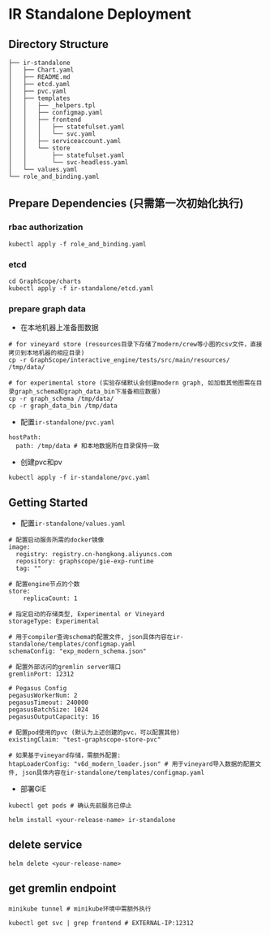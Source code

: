 # IR Standalone Deployment
## Directory Structure
```
├── ir-standalone
│   ├── Chart.yaml
│   ├── README.md
│   ├── etcd.yaml
│   ├── pvc.yaml
│   ├── templates
│   │   ├── _helpers.tpl
│   │   ├── configmap.yaml
│   │   ├── frontend
│   │   │   ├── statefulset.yaml
│   │   │   └── svc.yaml
│   │   ├── serviceaccount.yaml
│   │   └── store
│   │       ├── statefulset.yaml
│   │       └── svc-headless.yaml
│   └── values.yaml
└── role_and_binding.yaml
```
## Prepare Dependencies (只需第一次初始化执行)
### rbac authorization
```
kubectl apply -f role_and_binding.yaml
```
### etcd
```
cd GraphScope/charts
kubectl apply -f ir-standalone/etcd.yaml
```
### prepare graph data
- 在本地机器上准备图数据
```
# for vineyard store (resources目录下存储了modern/crew等小图的csv文件，直接拷贝到本地机器的相应目录)
cp -r GraphScope/interactive_engine/tests/src/main/resources/ /tmp/data/

# for experimental store (实验存储默认会创建modern graph, 如加载其他图需在目录graph_schema和graph_data_bin下准备相应数据)
cp -r graph_schema /tmp/data/
cp -r graph_data_bin /tmp/data
```
- 配置`ir-standalone/pvc.yaml`
```
hostPath:
  path: /tmp/data # 和本地数据所在目录保持一致
```
- 创建pvc和pv
```
kubectl apply -f ir-standalone/pvc.yaml
```
## Getting Started
- 配置`ir-standalone/values.yaml`
```
# 配置启动服务所需的docker镜像
image:
  registry: registry.cn-hongkong.aliyuncs.com
  repository: graphscope/gie-exp-runtime
  tag: ""

# 配置engine节点的个数
store:
    replicaCount: 1

# 指定启动的存储类型, Experimental or Vineyard
storageType: Experimental

# 用于compiler查询schema的配置文件, json具体内容在ir-standalone/templates/configmap.yaml
schemaConfig: "exp_modern_schema.json"

# 配置外部访问的gremlin server端口
gremlinPort: 12312

# Pegasus Config
pegasusWorkerNum: 2
pegasusTimeout: 240000
pegasusBatchSize: 1024
pegasusOutputCapacity: 16

# 配置pod使用的pvc (默认为上述创建的pvc，可以配置其他)
existingClaim: "test-graphscope-store-pvc"

# 如果基于vineyard存储，需额外配置:
htapLoaderConfig: "v6d_modern_loader.json" # 用于vineyard导入数据的配置文件, json具体内容在ir-standalone/templates/configmap.yaml
```
- 部署GIE
```
kubectl get pods # 确认先前服务已停止

helm install <your-release-name> ir-standalone
```
## delete service
```
helm delete <your-release-name>
```
## get gremlin endpoint
```
minikube tunnel # minikube环境中需额外执行

kubectl get svc | grep frontend # EXTERNAL-IP:12312
```